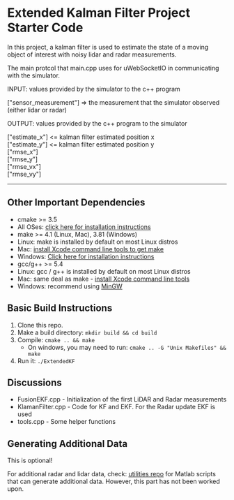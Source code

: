 # Extended Kalman Filter Project Starter Code

In this project, a kalman filter is used to estimate the state of a moving object of interest with noisy lidar and radar measurements. 

The main protcol that main.cpp uses for uWebSocketIO in communicating with the simulator.

INPUT: values provided by the simulator to the c++ program

["sensor_measurement"] => the measurement that the simulator observed (either lidar or radar)


OUTPUT: values provided by the c++ program to the simulator

["estimate_x"] <= kalman filter estimated position x <br/>
["estimate_y"] <= kalman filter estimated position y <br/>
["rmse_x"]<br/>
["rmse_y"]<br/> 
["rmse_vx"]<br/> 
["rmse_vy"]<br/> 

---

## Other Important Dependencies

* cmake >= 3.5
* All OSes: [click here for installation instructions](https://cmake.org/install/)
* make >= 4.1 (Linux, Mac), 3.81 (Windows)
* Linux: make is installed by default on most Linux distros
* Mac: [install Xcode command line tools to get make](https://developer.apple.com/xcode/features/)
* Windows: [Click here for installation instructions](http://gnuwin32.sourceforge.net/packages/make.htm)
* gcc/g++ >= 5.4
* Linux: gcc / g++ is installed by default on most Linux distros
* Mac: same deal as make - [install Xcode command line tools](https://developer.apple.com/xcode/features/)
* Windows: recommend using [MinGW](http://www.mingw.org/)

## Basic Build Instructions

1. Clone this repo.
2. Make a build directory: `mkdir build && cd build`
3. Compile: `cmake .. && make` 
   * On windows, you may need to run: `cmake .. -G "Unix Makefiles" && make`
4. Run it: `./ExtendedKF `

## Discussions
* FusionEKF.cpp - Initialization of the first LiDAR and Radar measurements <br/>
* KlamanFilter.cpp - Code for KF and EKF. For the Radar update EKF is used <br/>
* tools.cpp - Some helper functions <br/>


## Generating Additional Data

This is optional!

For additional radar and lidar data, check: 
[utilities repo](https://github.com/udacity/CarND-Mercedes-SF-Utilities) for Matlab scripts that can generate additional data. However, this part has not been worked upon.

